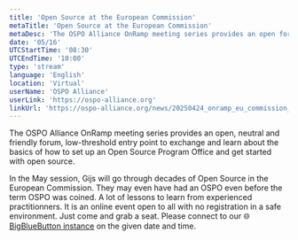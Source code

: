 ```yaml
---
title: 'Open Source at the European Commission'
metaTitle: 'Open Source at the European Commission'
metaDesc: 'The OSPO Alliance OnRamp meeting series provides an open forum to exchange and learn about setting up an Open Source Program Office.'
date: '05/16'
UTCStartTime: '08:30'
UTCEndTime: '10:00'
type: 'stream'
language: 'English'
location: 'Virtual'
userName: 'OSPO Alliance'
userLink: 'https://ospo-alliance.org'
linkUrl: 'https://ospo-alliance.org/news/20250424_onramp_eu_commission_opensource/'
---
```


The OSPO Alliance OnRamp meeting series provides an open, neutral and friendly forum, low-threshold entry point to exchange and learn about the basics of how to set up an Open Source Program Office and get started with open source.

In the May session, Gijs will go through decades of Open Source in the European Commission. They may even have had an OSPO even before the term OSPO was coined. A lot of lessons to learn from experienced practitionners. It is an online event open to all with no registration in a safe environment. Just come and grab a seat. Please connect to our 🌐 [BigBlueButton instance](https://bbb.opencloud.lu/rooms/flo-iof-4xr-orc/join) on the given date and time.
